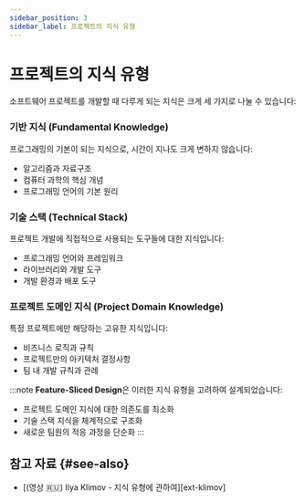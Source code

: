```yaml
---
sidebar_position: 3
sidebar_label: 프로젝트의 지식 유형
---
```


# 프로젝트의 지식 유형

소프트웨어 프로젝트를 개발할 때 다루게 되는 지식은 크게 세 가지로 나눌 수 있습니다:

### 기반 지식 (Fundamental Knowledge)
프로그래밍의 기본이 되는 지식으로, 시간이 지나도 크게 변하지 않습니다:
- 알고리즘과 자료구조
- 컴퓨터 과학의 핵심 개념
- 프로그래밍 언어의 기본 원리

### 기술 스택 (Technical Stack)
프로젝트 개발에 직접적으로 사용되는 도구들에 대한 지식입니다:
- 프로그래밍 언어와 프레임워크
- 라이브러리와 개발 도구
- 개발 환경과 배포 도구

### 프로젝트 도메인 지식 (Project Domain Knowledge)
특정 프로젝트에만 해당하는 고유한 지식입니다:
- 비즈니스 로직과 규칙
- 프로젝트만의 아키텍처 결정사항
- 팀 내 개발 규칙과 관례

:::note
**Feature-Sliced Design**은 이러한 지식 유형을 고려하여 설계되었습니다:
- 프로젝트 도메인 지식에 대한 의존도를 최소화
- 기술 스택 지식을 체계적으로 구조화
- 새로운 팀원의 적응 과정을 단순화
:::

## 참고 자료 {#see-also}

- [(영상 🇷🇺) Ilya Klimov - 지식 유형에 관하여][ext-klimov]